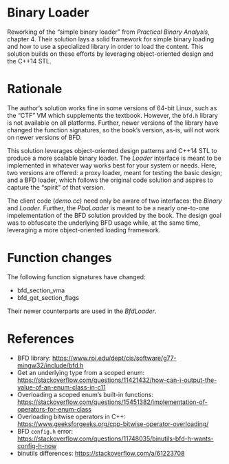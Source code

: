 # Binary Loader

Reworking of the “simple binary loader” from *Practical Binary
Analysis*, chapter 4. Their solution lays a solid framework for simple
binary loading and how to use a specialized library in order to load the
content. This solution builds on these efforts by leveraging
object-oriented design and the C++14 STL.

# Rationale

The author’s solution works fine in some versions of 64-bit Linux, such
as the “CTF” VM which supplements the textbook. However, the `bfd.h`
library is not available on all platforms. Further, newer versions of
the library have changed the function signatures, so the book’s version,
as-is, will not work on newer versions of BFD.

This solution leverages object-oriented design patterns and C++14 STL to
produce a more scalable binary loader. The *Loader* interface is meant
to be implemented in whatever way works best for your system or needs.
Here, two versions are offered: a proxy loader, meant for testing the
basic design; and a BFD loader, which follows the original code solution
and aspires to capture the “spirit” of that version.

The client code (*demo.cc*) need only be aware of two interfaces: the
*Binary* and *Loader*. Further, the *PbaLoader* is meant to be a nearly
one-to-one impelementation of the BFD solution provided by the book. 
The design goal was to obfuscate the underlying BFD usage while, at the
same time, leveraging a more object-oriented loading framework.

# Function changes

The following function signatures have changed:

- bfd_section_vma
- bfd_get_section_flags

Their newer counterparts are used in the *BfdLoader*.

# References

- BFD library:
  https://www.rpi.edu/dept/cis/software/g77-mingw32/include/bfd.h
- Get an underlying type from a scoped enum:
  https://stackoverflow.com/questions/11421432/how-can-i-output-the-value-of-an-enum-class-in-c11
- Overloading a scoped enum’s built-in functions:
  https://stackoverflow.com/questions/15451382/implementation-of-operators-for-enum-class
- Overloading bitwise operators in C++:
  https://www.geeksforgeeks.org/cpp-bitwise-operator-overloading/
- BFD `config.h` error:
  https://stackoverflow.com/questions/11748035/binutils-bfd-h-wants-config-h-now
- binutils differences: https://stackoverflow.com/a/61223708
